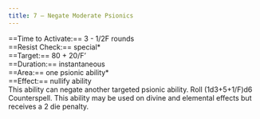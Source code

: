 ```yaml
---
title: 7 – Negate Moderate Psionics
---
```

==Time to Activate:== 3 - 1/2F rounds  
==Resist Check:== special*  
==Target:== 80 + 20/F’  
==Duration:== instantaneous  
==Area:== one psionic ability*  
==Effect:== nullify ability  
This ability can negate another targeted psionic ability. Roll (1d3+5+1/F)d6 Counterspell. This ability may be used on divine and elemental effects but receives a  2 die penalty.  

